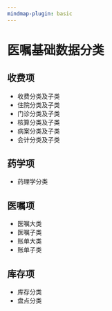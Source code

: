 ```yaml
---
mindmap-plugin: basic
---
```



# 医嘱基础数据分类

## 收费项
- 收费分类及子类
- 住院分类及子类
- 门诊分类及子类
- 核算分类及子类
- 病案分类及子类
- 会计分类及子类

## 药学项
- 药理学分类

## 医嘱项
- 医嘱大类
- 医嘱子类
- 账单大类
- 账单子类

## 库存项
- 库存分类
- 盘点分类